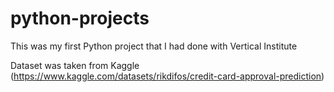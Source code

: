 # python-projects

This was my first Python project that I had done with Vertical Institute

Dataset was taken from Kaggle (https://www.kaggle.com/datasets/rikdifos/credit-card-approval-prediction)
